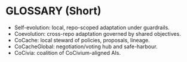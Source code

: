 # GLOSSARY (Short)
- Self-evolution: local, repo-scoped adaptation under guardrails.
- Coevolution: cross-repo adaptation governed by shared objectives.
- CoCache: local steward of policies, proposals, lineage.
- CoCacheGlobal: negotiation/voting hub and safe-harbour.
- CoCivia: coalition of CoCivium-aligned AIs.
